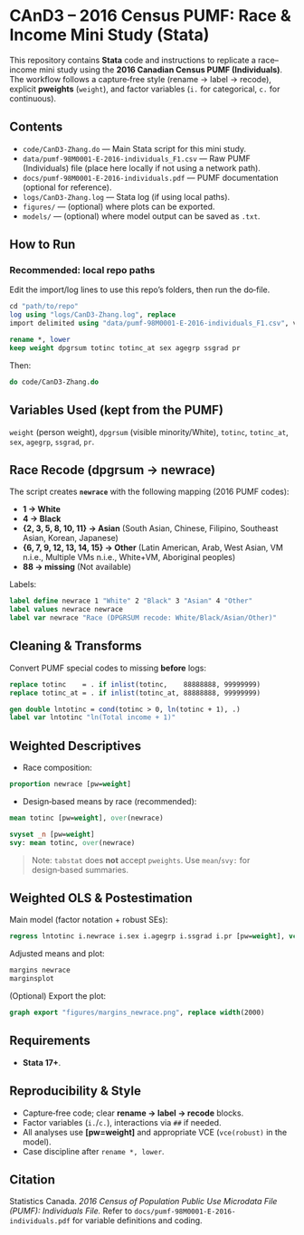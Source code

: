 # CAnD3 – 2016 Census PUMF: Race & Income Mini Study (Stata)

This repository contains **Stata** code and instructions to replicate a race–income mini study using the **2016 Canadian Census PUMF (Individuals)**. The workflow follows a capture‑free style (rename → label → recode), explicit **pweights** (`weight`), and factor variables (`i.` for categorical, `c.` for continuous).

## Contents

* `code/CanD3-Zhang.do` — Main Stata script for this mini study.
* `data/pumf-98M0001-E-2016-individuals_F1.csv` — Raw PUMF (Individuals) file (place here locally if not using a network path).
* `docs/pumf-98M0001-E-2016-individuals.pdf` — PUMF documentation (optional for reference).
* `logs/CanD3-Zhang.log` — Stata log (if using local paths).
* `figures/` — (optional) where plots can be exported.
* `models/` — (optional) where model output can be saved as `.txt`.

## How to Run

### Recommended: local repo paths

Edit the import/log lines to use this repo’s folders, then run the do‑file.

```stata
cd "path/to/repo"
log using "logs/CanD3-Zhang.log", replace
import delimited using "data/pumf-98M0001-E-2016-individuals_F1.csv", varnames(1) clear

rename *, lower
keep weight dpgrsum totinc totinc_at sex agegrp ssgrad pr
```

Then:

```stata
do code/CanD3-Zhang.do
```

## Variables Used (kept from the PUMF)

`weight` (person weight), `dpgrsum` (visible minority/White), `totinc`, `totinc_at`, `sex`, `agegrp`, `ssgrad`, `pr`.

## Race Recode (dpgrsum → newrace)

The script creates **`newrace`** with the following mapping (2016 PUMF codes):

* **1 → White**
* **4 → Black**
* **{2, 3, 5, 8, 10, 11} → Asian** (South Asian, Chinese, Filipino, Southeast Asian, Korean, Japanese)
* **{6, 7, 9, 12, 13, 14, 15} → Other** (Latin American, Arab, West Asian, VM n.i.e., Multiple VMs n.i.e., White+VM, Aboriginal peoples)
* **88 → missing** (Not available)

Labels:

```stata
label define newrace 1 "White" 2 "Black" 3 "Asian" 4 "Other"
label values newrace newrace
label var newrace "Race (DPGRSUM recode: White/Black/Asian/Other)"
```

## Cleaning & Transforms

Convert PUMF special codes to missing **before** logs:

```stata
replace totinc    = . if inlist(totinc,    88888888, 99999999)
replace totinc_at = . if inlist(totinc_at, 88888888, 99999999)

gen double lntotinc = cond(totinc > 0, ln(totinc + 1), .)
label var lntotinc "ln(Total income + 1)"
```

## Weighted Descriptives

* Race composition:

```stata
proportion newrace [pw=weight]
```

* Design‑based means by race (recommended):

```stata
mean totinc [pw=weight], over(newrace)

svyset _n [pw=weight]
svy: mean totinc, over(newrace)
```

> Note: `tabstat` does **not** accept `pweights`. Use `mean`/`svy:` for design‑based summaries.

## Weighted OLS & Postestimation

Main model (factor notation + robust SEs):

```stata
regress lntotinc i.newrace i.sex i.agegrp i.ssgrad i.pr [pw=weight], vce(robust)
```

Adjusted means and plot:

```stata
margins newrace
marginsplot
```

(Optional) Export the plot:

```stata
graph export "figures/margins_newrace.png", replace width(2000)
```

## Requirements

* **Stata 17+**.


## Reproducibility & Style

* Capture‑free code; clear **rename → label → recode** blocks.
* Factor variables (`i.`/`c.`), interactions via `##` if needed.
* All analyses use **[pw=weight]** and appropriate VCE (`vce(robust)` in the model).
* Case discipline after `rename *, lower`.

## Citation

Statistics Canada. *2016 Census of Population Public Use Microdata File (PUMF): Individuals File.* Refer to `docs/pumf-98M0001-E-2016-individuals.pdf` for variable definitions and coding.
